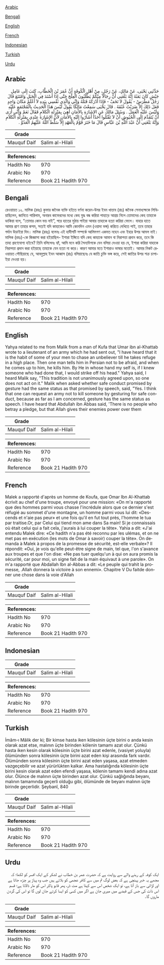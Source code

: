 [Arabic](#arabic)

[Bengali](#bengali)

[English](#english)

[French](#french)

[Indonesian](#indonesian)

[Turkish](#turkish)

[Urdu](#urdu)

## Arabic


<div dir="rtl" lang="ar" style={{fontSize:'larger',backgroundColor:'#f8f9fa',padding:20}}>
حَدَّثَنِي يَحْيَى، عَنْ مَالِكٍ، عَنْ رَجُلٍ، مِنْ أَهْلِ الْكُوفَةِ أَنَّ عُمَرَ بْنَ الْخَطَّابِ، كَتَبَ إِلَى عَامِلِ جَيْشٍ كَانَ بَعَثَهُ إِنَّهُ بَلَغَنِي أَنَّ رِجَالاً مِنْكُمْ يَطْلُبُونَ الْعِلْجَ حَتَّى إِذَا أَسْنَدَ فِي الْجَبَلِ وَامْتَنَعَ قَالَ رَجُلٌ مَطْرَسْ - يَقُولَ لاَ تَخَفْ - فَإِذَا أَدْرَكَهُ قَتَلَهُ وَإِنِّي وَالَّذِي نَفْسِي بِيَدِهِ لاَ أَعْلَمُ مَكَانَ وَاحِدٍ فَعَلَ ذَلِكَ إِلاَّ ضَرَبْتُ عُنُقَهُ ‏.‏ قَالَ يَحْيَى سَمِعْتُ مَالِكًا يَقُولُ لَيْسَ هَذَا الْحَدِيثُ بِالْمُجْتَمَعِ عَلَيْهِ وَلَيْسَ عَلَيْهِ الْعَمَلُ ‏.‏ وَسُئِلَ مَالِكٌ عَنِ الإِشَارَةِ بِالأَمَانِ أَهِيَ بِمَنْزِلَةِ الْكَلاَمِ فَقَالَ نَعَمْ وَإِنِّي أَرَى أَنْ يُتَقَدَّمَ إِلَى الْجُيُوشِ أَنْ لاَ تَقْتُلُوا أَحَدًا أَشَارُوا إِلَيْهِ بِالأَمَانِ لأَنَّ الإِشَارَةَ عِنْدِي بِمَنْزِلَةِ الْكَلاَمِ وَإِنَّهُ بَلَغَنِي أَنَّ عَبْدَ اللَّهِ بْنَ عَبَّاسٍ قَالَ مَا خَتَرَ قَوْمٌ بِالْعَهْدِ إِلاَّ سَلَّطَ اللَّهُ عَلَيْهِمُ الْعَدُوَّ ‏.‏
</div>
<div style={{backgroundColor:'#f8f9fa',padding:20, marginBottom: 10}}><table> <thead> <tr> <th>Grade</th> <th></th> </tr> </thead> <tbody> <tr><td>Mauquf Daif</td><td>Salim al-Hilali</td></tr></tbody></table><table> <thead> <tr> <th>References:</th> <th></th> </tr> </thead> <tbody><tr><td>Hadith No</td><td>970</td></tr><tr><td>Arabic No</td><td>970</td></tr><tr><td>Reference</td><td>Book 21 Hadith 970</td></tr></tbody></table></div>

## Bengali


<div dir="ltr" lang="bn" style={{fontSize:'larger',backgroundColor:'#f8f9fa',padding:20}}>
রেওয়ায়ত ১২. মালিক (রহঃ) কুফার জনৈক ব্যক্তি হইতে বর্ণনা করেন-উমর ইবন খাত্তাব (রাঃ) জনৈক সেনাধ্যক্ষকে লিখিয়াছিলেন, জানিতে পারিলাম, অনারব কাফেরদের মধ্যে কেহ যুদ্ধ বন্ধ করিয়া পাহাড়ে আশ্রয় নিলে তোমাদের কেহ তাহাকে ডাকিয়া বলে, “তোমার কোন ভয় নাই”, পরে হাতের মুঠায় পাইয়া আবার তাহাকে হত্যা করিয়া ফেলে। যাহার হাতে আমার প্রাণ তাহার কসম, সত্যই যদি কাহাকেও আমি কোনদিন এমন (ওয়াদা ভঙ্গ) করিতে দেখিতে পাই, তবে তাহার গর্দান উড়াইয়া দিব। মালিক (রহঃ) বলেনঃ এই হাদীসটি সম্পর্কে আলিমগণ একমত নহেন এবং ইহার উপর আমল নাই। মালিক (রহঃ)-কে জিজ্ঞাসা করা হইয়াছিল- ইশারা ইঙ্গিতে যদি কেহ কাহাকে আমান বা নিরাপত্তা প্রদান করে, তবে কি তাহা গ্রহণযোগ্য হইবে? তিনি বলিলেনঃ হ্যাঁ, আমি মনে করি সৈন্যদিগকে যেন বলিয়া দেওয়া হয় যে, ইশারা করিয়া যাহাকে নিরাপত্তা প্রদান করা হইয়াছে তাহাকে যেন হত্যা না করে। কারণ আমার মতে ইশারাও ভাষার মতোই। আমার নিকট রেওয়ায়ত পৌছিয়াছে যে, আবদুল্লাহ ইবন আব্বাস (রাঃ) বলিয়াছেনঃ যে জাতি চুক্তি ভঙ্গ করে, সেই জাতির উপর শক্ৰ চাপাইয়া দেওয়া হয়।
</div>
<div style={{backgroundColor:'#f8f9fa',padding:20, marginBottom: 10}}><table> <thead> <tr> <th>Grade</th> <th></th> </tr> </thead> <tbody> <tr><td>Mauquf Daif</td><td>Salim al-Hilali</td></tr></tbody></table><table> <thead> <tr> <th>References:</th> <th></th> </tr> </thead> <tbody><tr><td>Hadith No</td><td>970</td></tr><tr><td>Arabic No</td><td>970</td></tr><tr><td>Reference</td><td>Book 21 Hadith 970</td></tr></tbody></table></div>

## English


<div dir="ltr" lang="en" style={{fontSize:'larger',backgroundColor:'#f8f9fa',padding:20}}>
Yahya related to me from Malik from a man of Kufa that Umar ibn al-Khattab wrote to a lieutenant of an army which he had sent out, "I have heard that it is the habit of some of your men to chase an unbeliever till he takes refuge in a high place. Then one man tells him in Persian not to be afraid, and when he comes up to him, he kills him. By He in whose hand my self is, if I knew someone who had done that, I would strike off his head." Yahya said, I heard Malik say, "This tradition is not unanimously agreed upon, so one does not act on it." Malik when asked whether safe conduct promised by gesture had the same status as that promised by speech, said, "Yes. I think that one can request an army not to kill someone by gesturing for safe conduct, because as far as I am concerned, gesture has the same status as speech. I have heard that Abdullah ibn Abbas said, 'There is no people who betray a pledge, but that Allah gives their enemies power over them
</div>
<div style={{backgroundColor:'#f8f9fa',padding:20, marginBottom: 10}}><table> <thead> <tr> <th>Grade</th> <th></th> </tr> </thead> <tbody> <tr><td>Mauquf Daif</td><td>Salim al-Hilali</td></tr></tbody></table><table> <thead> <tr> <th>References:</th> <th></th> </tr> </thead> <tbody><tr><td>Hadith No</td><td>970</td></tr><tr><td>Arabic No</td><td>970</td></tr><tr><td>Reference</td><td>Book 21 Hadith 970</td></tr></tbody></table></div>

## French


<div dir="ltr" lang="fr" style={{fontSize:'larger',backgroundColor:'#f8f9fa',padding:20}}>
Malek a rapporté d'après un homme de Koufa, que Omar Ibn Al-Khattab écrivit au chef d'une troupe, envoyé pour une mission: «On m'a rapporté que des hommes parmi vous chasse l'incrédule alors que ce dernier s'est réfugié au sommet d'une montagne, un homme parmi vous lui dit: «Descends et n'aie pas peur» et une fois qu'il en fut tout près, l'homme le tua par traitise.Or, par Celui qui tiend mon ame dans Sa main! Si je connaissais où était celui qui a fait cela, j'aurais à lui couper la tête». Yahia a dit: «J'ai entendu Malek dire: «Ce hadith n'a pas été reconnu par les ulémas, et on ne met pas en exécution (les mots de Omar à savoir) couper la tête». On demanda à Malek à propos de la promesse de sécurité, est-elle verbale»? Il répondit: «Oui, je vois qu'elle peut-être signe de main, tel que, l'on s'avance aux troupes et que l'on dise: «Ne pas tuer quelqu'un à qui on aura promis la sécurité, car pour moi, un signe fait de la main équivaut à une parole». On m'a rapporté que Abdallah Ibn al-Abbas a dit: «Le peuple qui trahit la promesse, .Allah donnera la victoire à son ennemi». Chapitre V Du faitde donner une chose dans la voie d'Allah
</div>
<div style={{backgroundColor:'#f8f9fa',padding:20, marginBottom: 10}}><table> <thead> <tr> <th>Grade</th> <th></th> </tr> </thead> <tbody> <tr><td>Mauquf Daif</td><td>Salim al-Hilali</td></tr></tbody></table><table> <thead> <tr> <th>References:</th> <th></th> </tr> </thead> <tbody><tr><td>Hadith No</td><td>970</td></tr><tr><td>Arabic No</td><td>970</td></tr><tr><td>Reference</td><td>Book 21 Hadith 970</td></tr></tbody></table></div>

## Indonesian


<div dir="ltr" lang="id" style={{fontSize:'larger',backgroundColor:'#f8f9fa',padding:20}}>

</div>
<div style={{backgroundColor:'#f8f9fa',padding:20, marginBottom: 10}}><table> <thead> <tr> <th>Grade</th> <th></th> </tr> </thead> <tbody> <tr><td>Mauquf Daif</td><td>Salim al-Hilali</td></tr></tbody></table><table> <thead> <tr> <th>References:</th> <th></th> </tr> </thead> <tbody><tr><td>Hadith No</td><td>970</td></tr><tr><td>Arabic No</td><td>970</td></tr><tr><td>Reference</td><td>Book 21 Hadith 970</td></tr></tbody></table></div>

## Turkish


<div dir="ltr" lang="tr" style={{fontSize:'larger',backgroundColor:'#f8f9fa',padding:20}}>
İmâm-ı Mâlik der ki; Bir kimse hasta iken kölesinin üçte birini o anda kesin olarak azat etse, malının üçte birinden kölenin tamamı azat olur. Çünkü hasta iken kesin olarak kölesinin üçte birini azat edenle, (vasiyet yoluyla) ölümünden sonra kölesinin üçte birini azat eden kişi arasında fark vardır. Ölümünden sonra kölesinin üçte birini azat eden yaşasa, azat etmeden vazgeçebilir ve azat yürürlükten kalkar. Ama hastalığında kölesinin üçte birini kesin olarak azat eden efendi yaşasa, kölenin tamamı kendi adına azat olur. Ölünce de malının üçte birinden azat olur. Çünkü sağlığında beyanı, malının tamamında geçerli olduğu gibi, ölümünde de beyanı malının üçte birinde geçerlidir. Şeybanî, 840
</div>
<div style={{backgroundColor:'#f8f9fa',padding:20, marginBottom: 10}}><table> <thead> <tr> <th>Grade</th> <th></th> </tr> </thead> <tbody> <tr><td>Mauquf Daif</td><td>Salim al-Hilali</td></tr></tbody></table><table> <thead> <tr> <th>References:</th> <th></th> </tr> </thead> <tbody><tr><td>Hadith No</td><td>970</td></tr><tr><td>Arabic No</td><td>970</td></tr><tr><td>Reference</td><td>Book 21 Hadith 970</td></tr></tbody></table></div>

## Urdu


<div dir="rtl" lang="ur" style={{fontSize:'larger',backgroundColor:'#f8f9fa',padding:20}}>
ایک کوفہ کے رہنے والے سے روایت ہے کہ حضرت عمر بن خطاب نے لشکر کے ایک افسر کو لکھا؛ کہ مجھے یہ خبر پہنچی ہے کہ بعض لوگ تم میں سے کافر عجمی کو بلاتے ہیں جب وہ پہاڑ پر چڑھ جاتا ہے اور لڑائی سے باز آتا ہے، تو ایک شخص اس سے کہتا ہے مت ڈر، پھر قابو پاکر اس کو مار ڈالاتا ہے؛ قسم اس ذات کی جس کے قبضے میں میری جان ہے اگر میں کسی کو ایسا کرتے جان لوں گا تو اس کی گردن ماروں گا۔
</div>
<div style={{backgroundColor:'#f8f9fa',padding:20, marginBottom: 10}}><table> <thead> <tr> <th>Grade</th> <th></th> </tr> </thead> <tbody> <tr><td>Mauquf Daif</td><td>Salim al-Hilali</td></tr></tbody></table><table> <thead> <tr> <th>References:</th> <th></th> </tr> </thead> <tbody><tr><td>Hadith No</td><td>970</td></tr><tr><td>Arabic No</td><td>970</td></tr><tr><td>Reference</td><td>Book 21 Hadith 970</td></tr></tbody></table></div>